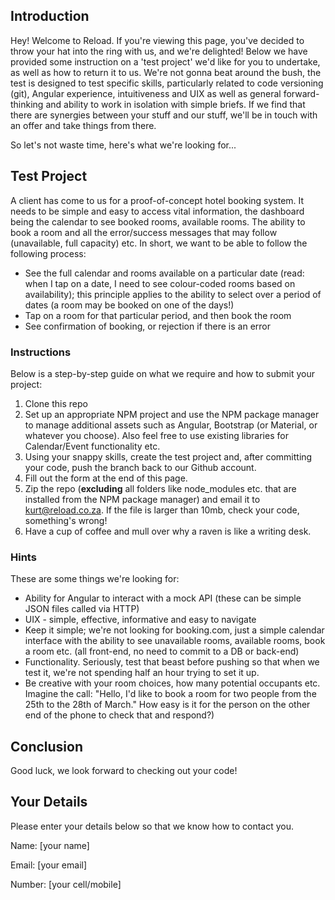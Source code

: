 ## Introduction

Hey! Welcome to Reload. If you're viewing this page, you've decided to throw your hat into the ring with us, and we're delighted! Below we have provided some instruction on a 'test project' we'd like for you to undertake, as well as how to return it to us. We're not gonna beat around the bush, the test is designed to test specific skills, particularly related to code versioning (git), Angular experience, intuitiveness and UIX as well as general forward-thinking and ability to work in isolation with simple briefs. If we find that there are synergies between your stuff and our stuff, we'll be in touch with an offer and take things from there. 

So let's not waste time, here's what we're looking for...

## Test Project

A client has come to us for a proof-of-concept hotel booking system. It needs to be simple and easy to access vital information, the dashboard being the calendar to see booked rooms, available rooms. The ability to book a room and all the error/success messages that may follow (unavailable, full capacity) etc. In short, we want to be able to follow the following process:

- See the full calendar and rooms available on a particular date (read: when I tap on a date, I need to see colour-coded rooms based on availability); this principle applies to the ability to select over a period of dates (a room may be booked on one of the days!)
- Tap on a room for that particular period, and then book the room
- See confirmation of booking, or rejection if there is an error

### Instructions

Below is a step-by-step guide on what we require and how to submit your project:

1. Clone this repo
2. Set up an appropriate NPM project and use the NPM package manager to manage additional assets such as Angular, Bootstrap (or Material, or whatever you choose). Also feel free to use existing libraries for Calendar/Event functionality etc.
3. Using your snappy skills, create the test project and, after committing your code, push the branch back to our Github account.
4. Fill out the form at the end of this page.
6. Zip the repo (**excluding** all folders like node_modules etc. that are installed from the NPM package manager) and email it to kurt@reload.co.za. If the file is larger than 10mb, check your code, something's wrong!
7. Have a cup of coffee and mull over why a raven is like a writing desk.

### Hints
These are some things we're looking for:
- Ability for Angular to interact with a mock API (these can be simple JSON files called via HTTP)
- UIX - simple, effective, informative and easy to navigate
- Keep it simple; we're not looking for booking.com, just a simple calendar interface with the ability to see unavailable rooms, available rooms, book a room etc. (all front-end, no need to commit to a DB or back-end)
- Functionality. Seriously, test that beast before pushing so that when we test it, we're not spending half an hour trying to set it up.
- Be creative with your room choices, how many potential occupants etc. Imagine the call: "Hello, I'd like to book a room for two people from the 25th to the 28th of March." How easy is it for the person on the other end of the phone to check that and respond?)

## Conclusion
Good luck, we look forward to checking out your code!

## Your Details
Please enter your details below so that we know how to contact you.

Name: [your name]

Email: [your email]

Number: [your cell/mobile]
